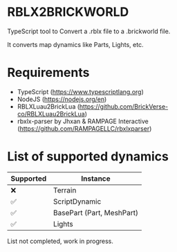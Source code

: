 # RBLX2BRICKWORLD
TypeScript tool to Convert a .rblx file to a .brickworld file.

It converts map dynamics like Parts, Lights, etc.

# Requirements
* TypeScript (https://www.typescriptlang.org)
* NodeJS (https://nodejs.org/en)
* RBLXLuau2BrickLua (https://github.com/BrickVerse-co/RBLXLuau2BrickLua)
* rbxlx-parser by Jhxan & RAMPAGE Interactive (https://github.com/RAMPAGELLC/rbxlxparser)

# List of supported dynamics
| Supported  | Instance |
| ------------- | ------------- |
| ❌  | Terrain  |
| ✅  | ScriptDynamic  |
| ✅  | BasePart (Part, MeshPart)  |
| ✅  | Lights  |

List not completed, work in progress.
